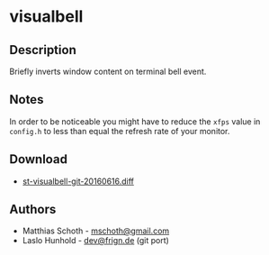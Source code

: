 visualbell
==========

Description
-----------

Briefly inverts window content on terminal bell event.

Notes
-----

In order to be noticeable you might have to reduce the `xfps`
value in `config.h` to less than equal the refresh rate of your
monitor.

Download
--------

 * [st-visualbell-git-20160616.diff](st-visualbell-git-20160616.diff)

Authors
-------

 * Matthias Schoth - mschoth@gmail.com
 * Laslo Hunhold - dev@frign.de (git port)
